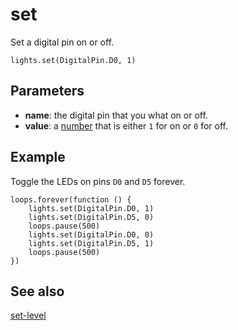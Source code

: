 # set
 
Set a digital pin on or off.

```sig
lights.set(DigitalPin.D0, 1)
```

## Parameters

* **name**: the digital pin that you what on or off.
* **value**: a [number](/types/number) that is either `1` for on or `0` for off.

## Example

Toggle the LEDs on pins `D0` and `D5` forever.

```blocks
loops.forever(function () {
    lights.set(DigitalPin.D0, 1)
    lights.set(DigitalPin.D5, 0)
    loops.pause(500)
    lights.set(DigitalPin.D0, 0)
    lights.set(DigitalPin.D5, 1)
    loops.pause(500)
})
```

## See also

[set-level](/reference/lights/set-level)

